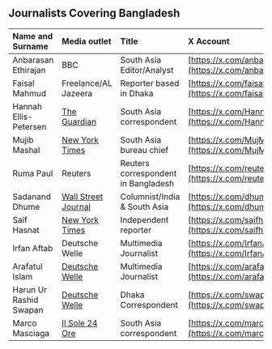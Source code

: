 ## Journalists Covering Bangladesh 

| Name and Surname       | Media outlet                                                                   | Title                               | X Account                                                    |
|:-----------------------|:-------------------------------------------------------------------------------|:------------------------------------|:-------------------------------------------------------------|
| Anbarasan Ethirajan    | BBC                                                                            | South Asia Editor/Analyst           | [https://x.com/anbarasanethi](https://x.com/anbarasanethi)   |
| Faisal Mahmud          | Freelance/AL Jazeera                                                           | Reporter based in Dhaka             | [https://x.com/faisal_reports](https://x.com/faisal_reports) |
| Hannah Ellis-Petersen  | [The Guardian](https://www.theguardian.com/profile/hannah-ellis-petersen)      | South Asia correspondent            | [https://x.com/HannahEP](https://x.com/HannahEP)             |
| Mujib Mashal           | [New York Times](https://www.nytimes.com/by/mujib-mashal)                      | South Asia bureau chief             | [https://x.com/MujMash](https://x.com/MujMash)               |
| Ruma Paul              | Reuters                                                                        | Reuters correspondent in Bangladesh | [https://x.com/reutersruma](https://x.com/reutersruma)       |
| Sadanand Dhume         | [Wall Street Journal](https://www.wsj.com/news/author/sadanand-dhume)          | Columnist/India & South Asia        | [https://x.com/dhume](https://x.com/dhume)                   |
| Saif Hasnat            | [New York Times](https://www.nytimes.com/by/saif-hasnat)                       | Independent reporter                | [https://x.com/saifhasnat](https://x.com/saifhasnat)         |
| Irfan Aftab            | Deutsche Welle                                                                 | Multimedia Journalist               | [https://x.com/IrfanAftaab](https://x.com/IrfanAftaab)       |
| Arafatul Islam         | [Deutsche Welle](https://www.dw.com/en/arafatul-islam/person-19377318)         | Multimedia Journalist               | [https://x.com/arafatul](https://x.com/arafatul)             |
| Harun Ur Rashid Swapan | [Deutsche Welle](https://www.dw.com/en/harun-ur-rashid-swapan/person-67821203) | Dhaka Correspondent                 | [https://x.com/swapansg](https://x.com/swapansg)             |
| Marco Masciaga         | [Il Sole 24 Ore](https://argomenti.ilsole24ore.com/marco-masciaga)             | South Asia correspondent            | [https://x.com/marcomasciaga](https://x.com/marcomasciaga)   |
